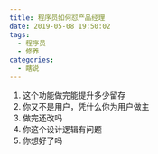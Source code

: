 ```yaml
---
title: 程序员如何怼产品经理
date: 2019-05-08 19:50:02
tags:
  - 程序员
  - 修养
categories: 
  - 瞎说
---
```


1. 这个功能做完能提升多少留存
2. 你又不是用户，凭什么你为用户做主
3. 做完还改吗
4. 你这个设计逻辑有问题
5. 你想好了吗